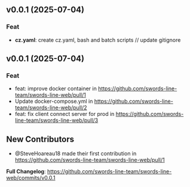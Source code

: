 ## v0.0.1 (2025-07-04)

### Feat

- **cz.yaml**: create cz.yaml, bash and batch scripts // update gitignore

## v0.0.1 (2025-07-04)

### Feat
* feat: improve docker container  in https://github.com/swords-line-team/swords-line-web/pull/1
* Update docker-compose.yml in https://github.com/swords-line-team/swords-line-web/pull/2
* feat: fix client connect server for prod in https://github.com/swords-line-team/swords-line-web/pull/3

## New Contributors
* @SteveHoareau18 made their first contribution in https://github.com/swords-line-team/swords-line-web/pull/1

**Full Changelog**: https://github.com/swords-line-team/swords-line-web/commits/v0.0.1